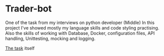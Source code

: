 # Trader-bot

One of the task from my interviews on python developer (Middle) 
In this project I've showed mostly my language skills and code styling practising.
Also the skills of working with Database, Docker, configuration files, API handling, Unittesting, mocking and logging.

[The task](task.pdf) itself
